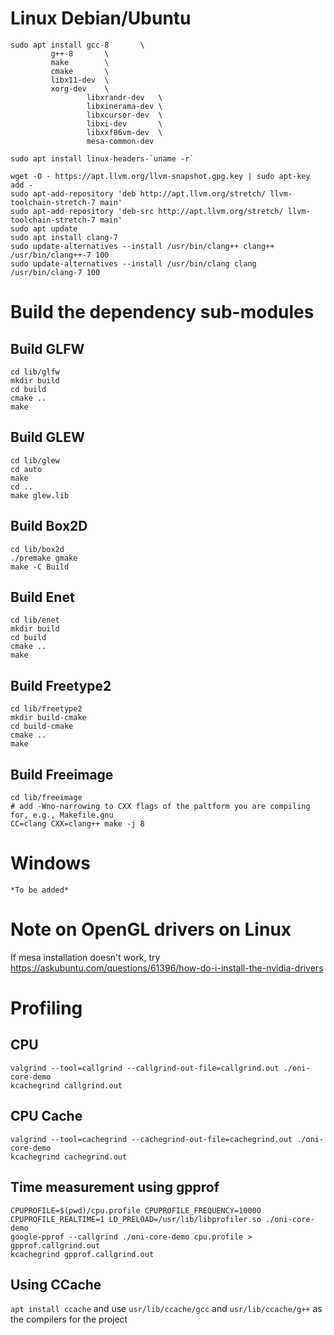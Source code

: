 # Linux Debian/Ubuntu
```
sudo apt install gcc-8 		 \
		 g++-8		 \
		 make		 \
		 cmake 		 \
		 libx11-dev	 \
		 xorg-dev	 \
                 libxrandr-dev   \
                 libxinerama-dev \
                 libxcursor-dev  \
                 libxi-dev       \
                 libxxf86vm-dev  \
                 mesa-common-dev

sudo apt install linux-headers-`uname -r`

wget -O - https://apt.llvm.org/llvm-snapshot.gpg.key | sudo apt-key add -
sudo apt-add-repository 'deb http://apt.llvm.org/stretch/ llvm-toolchain-stretch-7 main'
sudo apt-add-repository 'deb-src http://apt.llvm.org/stretch/ llvm-toolchain-stretch-7 main'
sudo apt update
sudo apt install clang-7
sudo update-alternatives --install /usr/bin/clang++ clang++ /usr/bin/clang++-7 100
sudo update-alternatives --install /usr/bin/clang clang /usr/bin/clang-7 100
```
# Build the dependency sub-modules
## Build GLFW
```
cd lib/glfw
mkdir build
cd build
cmake ..
make
```
## Build GLEW
```
cd lib/glew
cd auto
make
cd ..
make glew.lib
```
## Build Box2D
```
cd lib/box2d
./premake gmake
make -C Build
```
## Build Enet
```
cd lib/enet
mkdir build
cd build
cmake ..
make
```
## Build Freetype2
```
cd lib/freetype2
mkdir build-cmake
cd build-cmake
cmake ..
make
```
## Build Freeimage
```
cd lib/freeimage
# add -Wno-narrowing to CXX flags of the paltform you are compiling for, e.g., Makefile.gnu
CC=clang CXX=clang++ make -j 8
```
# Windows
```
*To be added*
```
# Note on OpenGL drivers on Linux
If mesa installation doesn't work, try https://askubuntu.com/questions/61396/how-do-i-install-the-nvidia-drivers

# Profiling
## CPU
```
valgrind --tool=callgrind --callgrind-out-file=callgrind.out ./oni-core-demo
kcachegrind callgrind.out
```

## CPU Cache
```
valgrind --tool=cachegrind --cachegrind-out-file=cachegrind.out ./oni-core-demo
kcachegrind cachegrind.out
```

## Time measurement using gpprof
```
CPUPROFILE=$(pwd)/cpu.profile CPUPROFILE_FREQUENCY=10000 CPUPROFILE_REALTIME=1 LD_PRELOAD=/usr/lib/libprofiler.so ./oni-core-demo
google-pprof --callgrind ./oni-core-demo cpu.profile > gpprof.callgrind.out
kcachegrind gpprof.callgrind.out

```

## Using CCache
`apt install ccache`
and use `usr/lib/ccache/gcc` and `usr/lib/ccache/g++` as the compilers for the project

